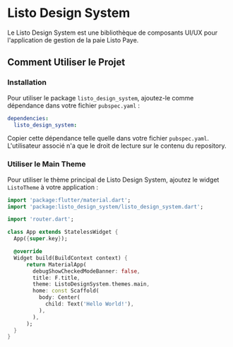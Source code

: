 # Listo Design System

Le Listo Design System est une bibliothèque de composants UI/UX pour l'application de gestion de la paie Listo Paye.

## Comment Utiliser le Projet

### Installation

Pour utiliser le package `listo_design_system`, ajoutez-le comme dépendance dans votre fichier `pubspec.yaml` :

```yaml
dependencies:
  listo_design_system:
```

Copier cette dépendance telle quelle dans votre fichier `pubspec.yaml`. L'utilisateur associé n'a que le droit de
lecture sur le contenu du repository.

### Utiliser le Main Theme
Pour utiliser le thème principal de Listo Design System, ajoutez le widget `ListoTheme` à votre application :

```dart
import 'package:flutter/material.dart';
import 'package:listo_design_system/listo_design_system.dart';

import 'router.dart';

class App extends StatelessWidget {
  App({super.key});

  @override
  Widget build(BuildContext context) {
      return MaterialApp(
        debugShowCheckedModeBanner: false,
        title: F.title,
        theme: ListoDesignSystem.themes.main,
        home: const Scaffold(
          body: Center(
            child: Text('Hello World!'),
          ),
        ),
      );
  }
}
```

